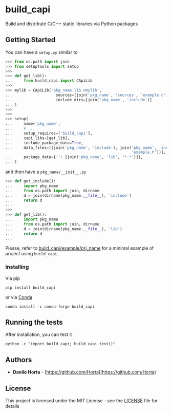 # build_capi

Build and distribute C/C++ static libraries via Python packages

## Getting Started

You can have a ``setup.py`` similar to

```python
>>> from os.path import join
>>> from setuptools import setup
>>>
>>> def get_lib():
...     from build_capi import CApiLib
>>>
>>> mylib = CApiLib('pkg_name.lib.nmylib',
...                   sources=[join('pkg_name', 'sources', 'example.c')],
...                   include_dirs=[join('pkg_name', 'include')]
... )
>>>
>>>
>>> setup(
...     name='pkg_name',
...     # ...
...     setup_requires=['build_capi'],
...     capi_libs=[get_lib],
...     include_package_data=True,
...     data_files=[(join('pkg_name', 'include'), join('pkg_name', 'include',
                                                       'example.h'))],
...     package_data={'': [join('pkg_name', 'lib', '*.*')]},
... )
```

and then have a ``pkg_name/__init__.py``

```python
>>> def get_include():
...     import pkg_name
...     from os.path import join, dirname
...     d = join(dirname(pkg_name.__file__), 'include')
...     return d
...
>>>
>>> def get_lib():
...     import pkg_name
...     from os.path import join, dirname
...     d = join(dirname(pkg_name.__file__), 'lib')
...     return d
...
```

Please, refer to [build_capi/example/prj_name](build_capi/example/prj_name)
for a minimal example of project using ``build_capi``.

### Installing

Via pip
```
pip install build_capi
```

or via [Conda](http://conda.pydata.org/docs/index.html)
```
conda install -c conda-forge build_capi
```

## Running the tests

After installation, you can test it
```
python -c "import build_capi; build_capi.test()"
```

## Authors

* **Danilo Horta** - [https://github.com/Horta](https://github.com/Horta)

## License

This project is licensed under the MIT License - see the
[LICENSE](LICENSE) file for details
